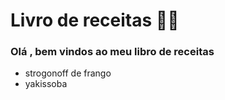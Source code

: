 # Livro de receitas :man_cook:

### Olá , bem vindos ao meu libro de receitas

- strogonoff de frango
- yakissoba